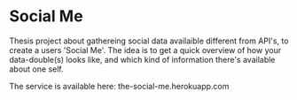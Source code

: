 # Social Me
Thesis project about gathereing social data availaible different from API's, 
to create a users 'Social Me'. The idea is to get a quick overview of how your data-double(s) looks like, and which kind of information there's available about one self. 

The service is available here: the-social-me.herokuapp.com
